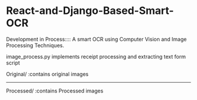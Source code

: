 # React-and-Django-Based-Smart-OCR
Development in Process:::: A smart OCR using Computer Vision and Image Processing Techniques.  


image_process.py implements receipt processing and extracting text form script

Original/  :contains original images


-------------------------------


Processed/ :contains Processed images
